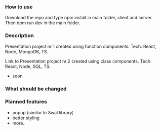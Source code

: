 ### How to use
Download the repo and type npm install in main folder, client and server. Then npm run dev in the main folder.

### Description
Presentation project nr 1 created using function components.
Tech: React, Node, MongoDB, TS.

Link to Presentation project nr 2 created using class components.
Tech: React, Node, SQL, TS.
- soon

### What should be changed

### Planned features
- popup (similar to Swal library)
- better styling
- more..
